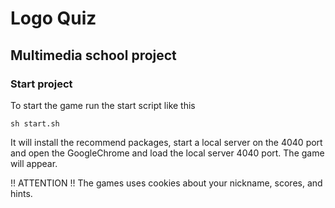 ﻿# Logo Quiz
## Multimedia school project

### Start project
To start the game run the start script like this

    sh start.sh

It will install the recommend packages, start a local server on the 4040 port and open the GoogleChrome and load the local server 4040 port.
The game will appear.

!! ATTENTION !!
The games uses cookies about your nickname, scores, and hints.

